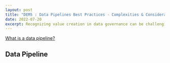 ```yaml
---
layout: post
title: "DEM5 : Data Pipelines Best Practices - Complexities & Considerations "
date: 2022-07-20
excerpt: Recognizing value creation in data governance can be challenging, let alone effectively scaling it and linking efforts to prioritize potential analytics use-cases. It calls for a mindset shift from thinking of policies and frameworks to one where business leadership strategically links them to digital transformation efforts. In this blog, i examine how businesses need a fresh think on data governance ideas from one that only looks at independent data elements to one that incorporates data engineering pipelines and algorithms versus outcomes in an AI driven world. 
---
```


[What is a data pipeline?](#Data-Pipeline)

## Data Pipeline
